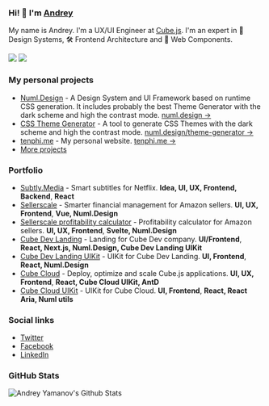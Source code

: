 ### Hi! 👋 I'm [Andrey](https://tenphi.me)

My name is Andrey. I'm a UX/UI Engineer at [Cube.js](https://cube.dev).
I'm an expert in 🌈 Design Systems, 🛠 Frontend Architecture and 🚀 Web Components.

[![](https://komarev.com/ghpvc/?username=tenphi&color=blue&label=Profile%20Views)](https://github.com/tenphi)
[![](https://img.shields.io/github/followers/tenphi?label=GitHub%20Followers)](https://github.com/tenphi)

### My personal projects

- [Numl.Design](https://github.com/numldesign/numl) - A Design System and UI Framework based on runtime CSS generation. It includes probably the best Theme Generator with the dark scheme and high the contrast mode. [numl.design →](https://numl.design)
- [CSS Theme Generator](https://github.com/numldesign/theme-generator) - A tool to generate CSS Themes with the dark scheme and high the contrast mode. [numl.design/theme-generator →](https://numl.design/theme-generator)
- [tenphi.me](https://github.com/tenphi/tenphi.me) - My personal website. [tenphi.me →](https://tenphi.me)
- [More projects](https://github.com/tenphi?tab=repositories)

### Portfolio

- [Subtly.Media](https://subtly.media) - Smart subtitles for Netflix. **Idea, UI, UX, Frontend, Backend**, **React**
- [Sellerscale](https://sellerscale.com) - Smarter financial management for Amazon sellers. **UI, UX, Frontend**, **Vue, Numl.Design**
- [Sellerscale profitability calculator](https://chrome.google.com/webstore/detail/sellerscale-profitability/jfdcmkcpbmiddlfkbifgjfngdckbajfl) - Profitability calculator for Amazon sellers. **UI, UX, Frontend**, **Svelte, Numl.Design**
- [Cube Dev Landing](https://cube.dev) - Landing for Cube Dev company. **UI/Frontend**, **React, Next.js, Numl.Design, Cube Dev Landing UIKit**
- [Cube Dev Landing UIKit](https://cubejs-uikit.vercel.app/) - UIKit for Cube Dev Landing. **UI, Frontend**, **React, Numl.Design**
- [Cube Cloud](https://cubecloud.dev) - Deploy, optimize and scale Cube.js applications. **UI, UX, Frontend**, **React, Cube Cloud UIKit, AntD**
- [Cube Cloud UIKit](https://cube-uikit-storybook.netlify.app/) - UIKit for Cube Cloud. **UI, Frontend**, **React, React Aria, Numl utils**

### Social links

- [Twitter](https://twitter.com/tenphi)
- [Facebook](https://facebook.com/tenphi)
- [LinkedIn](https://linkedin.com/in/tenphi)

### GitHub Stats

![Andrey Yamanov's Github Stats](https://github-readme-stats.vercel.app/api?username=tenphi&theme=dark)

<!--
**tenphi/tenphi** is a ✨ _special_ ✨ repository because its `README.md` (this file) appears on your GitHub profile.

Here are some ideas to get you started:

- 🔭 I’m currently working on ...
- 🌱 I’m currently learning ...
- 👯 I’m looking to collaborate on ...
- 🤔 I’m looking for help with ...
- 💬 Ask me about ...
- 📫 How to reach me: ...
- 😄 Pronouns: ...
- ⚡ Fun fact: ...
-->
